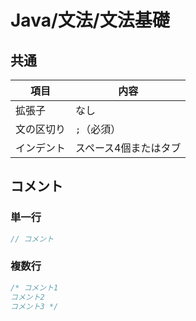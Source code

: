 # Java/文法/文法基礎

## 共通

| 項目       | 内容                  |
| ---------- | --------------------- |
| 拡張子     | なし                  |
| 文の区切り | `;`（必須）           |
| インデント | スペース4個またはタブ |

## コメント

### 単一行

```java
// コメント
```

### 複数行

```java
/* コメント1
コメント2
コメント3 */
```
